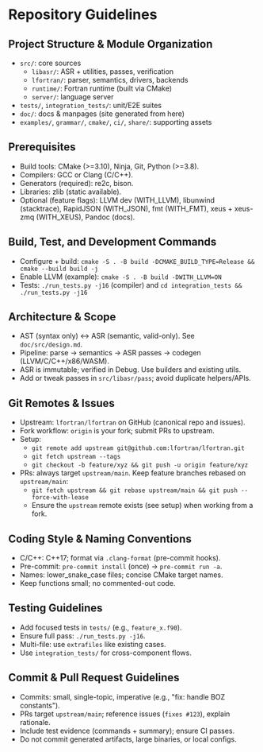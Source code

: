 # Repository Guidelines

## Project Structure & Module Organization
- `src/`: core sources
  - `libasr/`: ASR + utilities, passes, verification
  - `lfortran/`: parser, semantics, drivers, backends
  - `runtime/`: Fortran runtime (built via CMake)
  - `server/`: language server
- `tests/`, `integration_tests/`: unit/E2E suites
- `doc/`: docs & manpages (site generated from here)
- `examples/`, `grammar/`, `cmake/`, `ci/`, `share/`: supporting assets

## Prerequisites
- Build tools: CMake (>=3.10), Ninja, Git, Python (>=3.8).
- Compilers: GCC or Clang (C/C++).
- Generators (required): re2c, bison.
- Libraries: zlib (static available).
- Optional (feature flags): LLVM dev (WITH_LLVM), libunwind (stacktrace), RapidJSON (WITH_JSON), fmt (WITH_FMT), xeus + xeus-zmq (WITH_XEUS), Pandoc (docs).

## Build, Test, and Development Commands
- Configure + build: `cmake -S . -B build -DCMAKE_BUILD_TYPE=Release && cmake --build build -j`
- Enable LLVM (example): `cmake -S . -B build -DWITH_LLVM=ON`
- Tests: `./run_tests.py -j16` (compiler) and `cd integration_tests && ./run_tests.py -j16`
 
## Architecture & Scope
- AST (syntax only) ↔ ASR (semantic, valid-only). See `doc/src/design.md`.
- Pipeline: parse → semantics → ASR passes → codegen (LLVM/C/C++/x86/WASM).
- ASR is immutable; verified in Debug. Use builders and existing utils.
- Add or tweak passes in `src/libasr/pass`; avoid duplicate helpers/APIs.

## Git Remotes & Issues
- Upstream: `lfortran/lfortran` on GitHub (canonical repo and issues).
- Fork workflow: `origin` is your fork; submit PRs to upstream.
- Setup:
  - `git remote add upstream git@github.com:lfortran/lfortran.git`
  - `git fetch upstream --tags`
  - `git checkout -b feature/xyz && git push -u origin feature/xyz`
 - PRs: always target `upstream/main`. Keep feature branches rebased on `upstream/main`:
   - `git fetch upstream && git rebase upstream/main && git push --force-with-lease`
   - Ensure the `upstream` remote exists (see setup) when working from a fork.

## Coding Style & Naming Conventions
- C/C++: C++17; format via `.clang-format` (pre-commit hooks).
- Pre-commit: `pre-commit install` (once) → `pre-commit run -a`.
- Names: lower_snake_case files; concise CMake target names.
- Keep functions small; no commented-out code.

## Testing Guidelines
- Add focused tests in `tests/` (e.g., `feature_x.f90`).
- Ensure full pass: `./run_tests.py -j16`.
- Multi-file: use `extrafiles` like existing cases.
- Use `integration_tests/` for cross-component flows.

## Commit & Pull Request Guidelines
- Commits: small, single-topic, imperative (e.g., "fix: handle BOZ constants").
- PRs target `upstream/main`; reference issues (`fixes #123`), explain rationale.
- Include test evidence (commands + summary); ensure CI passes.
- Do not commit generated artifacts, large binaries, or local configs.
